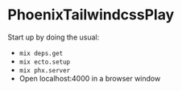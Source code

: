 # PhoenixTailwindcssPlay

Start up by doing the usual:

  * `mix deps.get`
  * `mix ecto.setup`
  * `mix phx.server`
  * Open localhost:4000 in a browser window

